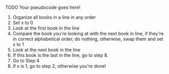 TODO Your pseudocode goes here!
1. Organize all books in a line in any order
2. Set x to 0
3. Look at the first book in the line
4. Compare the book you're looking at with the next book in line, if they're in correct alphabetical order, do nothing, otherwise, swap them and set x to 1
5. Look at the next book in the line
6. If this book is the last in the line, go to step 8.
7. Go to Step 4
8. if x is 1, go to step 2, otherwise you're done!